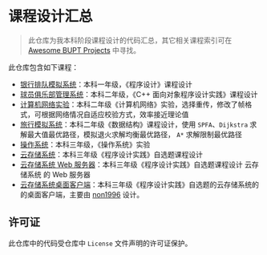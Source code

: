 # 课程设计汇总

> 此仓库为我本科阶段课程设计的代码汇总，其它相关课程索引可在 [Awesome BUPT Projects](https://github.com/Awesome-BUPT/Awesome-BUPT-Projects) 中寻找。

此仓库包含如下课程：
* [银行排队模拟系统](bank/)：本科一年级，《程序设计》课程设计
* [球员俱乐部管理系统](club-management/)：本科二年级，《C++ 面向对象程序设计实践》课程设计
* [计算机网络实验](network/)：本科二年级《计算机网络》实验，选择重传，修改了帧格式，可根据网络情况自适应校验方式，效率接近理论值
* [旅行模拟系统](travel/)：本科二年级《数据结构》课程设计，使用 `SPFA`、`Dijkstra` 求解最大值最优路径，模拟退火求解均衡最优路径， `A*` 求解限制最优路径
* [操作系统](operating-sysetm/)：本科三年级，《操作系统》实验
* [云存储系统](https://github.com/Forec/cloud-storage)：本科三年级《程序设计实践》自选题课程设计
* [云存储系统 Web 服务器](https://github.com/Forec/cloud-storage-webserver)：本科三年级《程序设计实践》自选题课程设计 云存储系统 的 Web 服务器
* [云存储系统桌面客户端](https://github.com/forec-org/cloud-storage-client)：本科三年级《程序设计实践》自选题的云存储系统的的桌面客户端，主要由 [non1996](https://github.com/non1996) 设计。

## 许可证
此仓库中的代码受仓库中 `License` 文件声明的许可证保护。